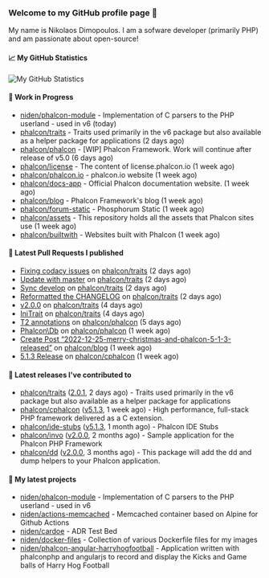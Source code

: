 ### Welcome to my GitHub profile page 👋

My name is Nikolaos Dimopoulos. I am a sofware developer (primarily PHP) and am passionate about open-source!

#### 📈 My GitHub Statistics

![My GitHub Statistics](https://github-readme-stats.vercel.app/api?username=niden&show_icons=true&count_private=true&hide_title=true&theme=transparent)

#### 👷 Work in Progress

- [niden/phalcon-module](https://github.com/niden/phalcon-module) - Implementation of C parsers to the PHP userland - used in v6 (today)
- [phalcon/traits](https://github.com/phalcon/traits) - Traits used primarily in the v6 package but also available as a helper package for applications (2 days ago)
- [phalcon/phalcon](https://github.com/phalcon/phalcon) - [WIP] Phalcon Framework. Work will continue after release of v5.0 (6 days ago)
- [phalcon/license](https://github.com/phalcon/license) - The content of license.phalcon.io (1 week ago)
- [phalcon/phalcon.io](https://github.com/phalcon/phalcon.io) - phalcon.io website (1 week ago)
- [phalcon/docs-app](https://github.com/phalcon/docs-app) - Official Phalcon documentation website. (1 week ago)
- [phalcon/blog](https://github.com/phalcon/blog) - Phalcon Framework&#39;s blog (1 week ago)
- [phalcon/forum-static](https://github.com/phalcon/forum-static) - Phosphorum Static (1 week ago)
- [phalcon/assets](https://github.com/phalcon/assets) - This repository holds all the assets that Phalcon sites use (1 week ago)
- [phalcon/builtwith](https://github.com/phalcon/builtwith) - Websites built with Phalcon (1 week ago)

#### 🔨 Latest Pull Requests I published

- [Fixing codacy issues](https://github.com/phalcon/traits/pull/39) on [phalcon/traits](https://github.com/phalcon/traits) (2 days ago)
- [Update with master](https://github.com/phalcon/traits/pull/38) on [phalcon/traits](https://github.com/phalcon/traits) (2 days ago)
- [Sync develop](https://github.com/phalcon/traits/pull/37) on [phalcon/traits](https://github.com/phalcon/traits) (2 days ago)
- [Reformatted the CHANGELOG](https://github.com/phalcon/traits/pull/36) on [phalcon/traits](https://github.com/phalcon/traits) (2 days ago)
- [v2.0.0](https://github.com/phalcon/traits/pull/16) on [phalcon/traits](https://github.com/phalcon/traits) (4 days ago)
- [IniTrait](https://github.com/phalcon/traits/pull/15) on [phalcon/traits](https://github.com/phalcon/traits) (4 days ago)
- [T2 annotations](https://github.com/phalcon/phalcon/pull/302) on [phalcon/phalcon](https://github.com/phalcon/phalcon) (5 days ago)
- [Phalcon\Db](https://github.com/phalcon/phalcon/pull/301) on [phalcon/phalcon](https://github.com/phalcon/phalcon) (1 week ago)
- [Create Post “2022-12-25-merry-christmas-and-phalcon-5-1-3-released”](https://github.com/phalcon/blog/pull/522) on [phalcon/blog](https://github.com/phalcon/blog) (1 week ago)
- [5.1.3 Release](https://github.com/phalcon/cphalcon/pull/16249) on [phalcon/cphalcon](https://github.com/phalcon/cphalcon) (1 week ago)

#### 🔭 Latest releases I've contributed to

- [phalcon/traits](https://github.com/phalcon/traits) ([2.0.1](https://github.com/phalcon/traits/releases/tag/2.0.1), 2 days ago) - Traits used primarily in the v6 package but also available as a helper package for applications
- [phalcon/cphalcon](https://github.com/phalcon/cphalcon) ([v5.1.3](https://github.com/phalcon/cphalcon/releases/tag/v5.1.3), 1 week ago) - High performance, full-stack PHP framework delivered as a C extension.
- [phalcon/ide-stubs](https://github.com/phalcon/ide-stubs) ([v5.1.3](https://github.com/phalcon/ide-stubs/releases/tag/v5.1.3), 1 month ago) - Phalcon IDE Stubs
- [phalcon/invo](https://github.com/phalcon/invo) ([v2.0.0](https://github.com/phalcon/invo/releases/tag/v2.0.0), 2 months ago) - Sample application for the Phalcon PHP Framework
- [phalcon/dd](https://github.com/phalcon/dd) ([v2.0.0](https://github.com/phalcon/dd/releases/tag/v2.0.0), 3 months ago) - This package will add the dd and dump helpers to your Phalcon application.

#### 🌱 My latest projects

- [niden/phalcon-module](https://github.com/niden/phalcon-module) - Implementation of C parsers to the PHP userland - used in v6
- [niden/actions-memcached](https://github.com/niden/actions-memcached) - Memcached container based on Alpine for Github Actions
- [niden/cardoe](https://github.com/niden/cardoe) - ADR Test Bed
- [niden/docker-files](https://github.com/niden/docker-files) - Collection of various Dockerfile files for my images
- [niden/phalcon-angular-harryhogfootball](https://github.com/niden/phalcon-angular-harryhogfootball) - Application written with phalconphp and angularjs to record and display the Kicks and Game balls of Harry Hog Football


